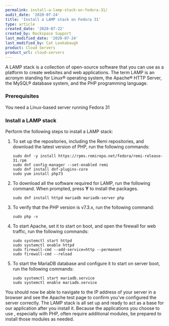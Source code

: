 ```yaml
---
permalink: install-a-lamp-stack-on-fedora-31/
audit_date: '2020-07-24'
title: 'Install a LAMP stack on Fedora 31'
type: article
created_date: '2020-07-22'
created_by: Rackspace Support
last_modified_date: '2020-07-24'
last_modified_by: Cat Lookabaugh
product: Cloud Servers
product_url: cloud-servers
---
```


A LAMP stack is a collection of open-source software that you can use as a platform to create websites
and web applications. The term LAMP is an acronym standing for Linux&reg; operating system, the Apache&reg;
HTTP Server, the MySQL&reg; database system, and the PHP programming language.

### Prerequisites

You need a Linux-based server running Fedora 31

### Install a LAMP stack

Perform the following steps to install a LAMP stack:

1. To set up the repositories, including the Remi repositories, and download the latest version of PHP, run the following commands:

       sudo dnf -y install https://rpms.remirepo.net/fedora/remi-release-31.rpm
       sudo dnf config-manager --set-enabled remi
       sudo dnf install dnf-plugins-core
       sudo yum install php73

2. To download all the software required for LAMP, run the following command. When prompted, press **Y** to install the packages.

       sudo dnf install httpd mariadb mariadb-server php

3. To verify that the PHP version is v7.3.x, run the following command:

       sudo php -v

4. To start Apache, set it to start on boot, and open the firewall for web traffic, run the following commands:

       sudo systemctl start httpd
       sudo systemctl enable httpd
       sudo firewall-cmd --add-service=http --permanent
       sudo firewall-cmd --reload

5. To start the MariaDB database and configure it to start on server boot, run the following commands:

       sudo systemctl start mariadb.service
       sudo systemctl enable mariadb.service

You should now be able to navigate to the IP address of your server in a browser and see the Apache test
page to confirm you’ve configured the server correctly. The LAMP stack is all set up and ready to act as
a base for our application after you install it. Because the applications you choose to use , especially
with PHP, often require additional modules, be prepared to install those modules as needed.
